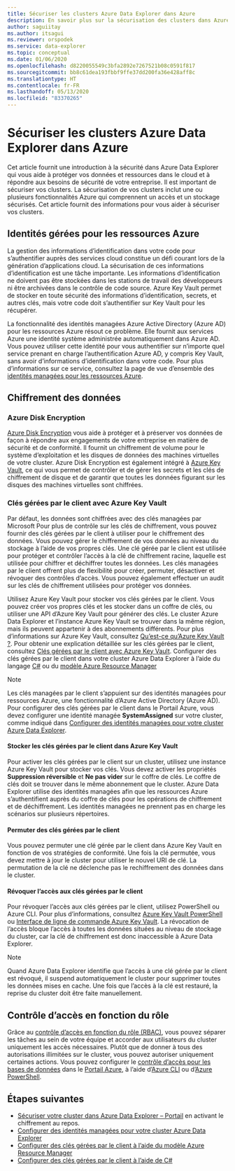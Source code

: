```yaml
---
title: Sécuriser les clusters Azure Data Explorer dans Azure
description: En savoir plus sur la sécurisation des clusters dans Azure Data Explorer.
author: saguiitay
ms.author: itsagui
ms.reviewer: orspodek
ms.service: data-explorer
ms.topic: conceptual
ms.date: 01/06/2020
ms.openlocfilehash: d8220055549c3bfa2892e7267521b08c0591f817
ms.sourcegitcommit: bb8c61dea193fbbf9ffe37dd200fa36e428aff8c
ms.translationtype: HT
ms.contentlocale: fr-FR
ms.lasthandoff: 05/13/2020
ms.locfileid: "83370265"
---
```

# <a name="secure-azure-data-explorer-clusters-in-azure"></a>Sécuriser les clusters Azure Data Explorer dans Azure

Cet article fournit une introduction à la sécurité dans Azure Data Explorer qui vous aide à protéger vos données et ressources dans le cloud et à répondre aux besoins de sécurité de votre entreprise. Il est important de sécuriser vos clusters. La sécurisation de vos clusters inclut une ou plusieurs fonctionnalités Azure qui comprennent un accès et un stockage sécurisés. Cet article fournit des informations pour vous aider à sécuriser vos clusters.

## <a name="managed-identities-for-azure-resources"></a>Identités gérées pour les ressources Azure

La gestion des informations d’identification dans votre code pour s’authentifier auprès des services cloud constitue un défi courant lors de la génération d’applications cloud. La sécurisation de ces informations d’identification est une tâche importante. Les informations d’identification ne doivent pas être stockées dans les stations de travail des développeurs ni être archivées dans le contrôle de code source. Azure Key Vault permet de stocker en toute sécurité des informations d’identification, secrets, et autres clés, mais votre code doit s’authentifier sur Key Vault pour les récupérer.

La fonctionnalité des identités managées Azure Active Directory (Azure AD) pour les ressources Azure résout ce problème. Elle fournit aux services Azure une identité système administrée automatiquement dans Azure AD. Vous pouvez utiliser cette identité pour vous authentifier sur n’importe quel service prenant en charge l’authentification Azure AD, y compris Key Vault, sans avoir d’informations d’identification dans votre code. Pour plus d’informations sur ce service, consultez la page de vue d’ensemble des [identités managées pour les ressources Azure](/azure/active-directory/managed-identities-azure-resources/overview).

## <a name="data-encryption"></a>Chiffrement des données

### <a name="azure-disk-encryption"></a>Azure Disk Encryption

[Azure Disk Encryption](/azure/security/azure-security-disk-encryption-overview) vous aide à protéger et à préserver vos données de façon à répondre aux engagements de votre entreprise en matière de sécurité et de conformité. Il fournit un chiffrement de volume pour le système d’exploitation et les disques de données des machines virtuelles de votre cluster. Azure Disk Encryption est également intégré à [Azure Key Vault](/azure/key-vault/), ce qui vous permet de contrôler et de gérer les secrets et les clés de chiffrement de disque et de garantir que toutes les données figurant sur les disques des machines virtuelles sont chiffrées. 

### <a name="customer-managed-keys-with-azure-key-vault"></a>Clés gérées par le client avec Azure Key Vault

Par défaut, les données sont chiffrées avec des clés managées par Microsoft Pour plus de contrôle sur les clés de chiffrement, vous pouvez fournir des clés gérées par le client à utiliser pour le chiffrement des données. Vous pouvez gérer le chiffrement de vos données au niveau du stockage à l’aide de vos propres clés. Une clé gérée par le client est utilisée pour protéger et contrôler l’accès à la clé de chiffrement racine, laquelle est utilisée pour chiffrer et déchiffrer toutes les données. Les clés managées par le client offrent plus de flexibilité pour créer, permuter, désactiver et révoquer des contrôles d’accès. Vous pouvez également effectuer un audit sur les clés de chiffrement utilisées pour protéger vos données.

Utilisez Azure Key Vault pour stocker vos clés gérées par le client. Vous pouvez créer vos propres clés et les stocker dans un coffre de clés, ou utiliser une API d’Azure Key Vault pour générer des clés. Le cluster Azure Data Explorer et l’instance Azure Key Vault se trouver dans la même région, mais ils peuvent appartenir à des abonnements différents. Pour plus d’informations sur Azure Key Vault, consultez [Qu’est-ce qu’Azure Key Vault ?](/azure/key-vault/key-vault-overview). Pour obtenir une explication détaillée sur les clés gérées par le client, consultez [Clés gérées par le client avec Azure Key Vault](/azure/storage/common/storage-service-encryption). Configurer des clés gérées par le client dans votre cluster Azure Data Explorer à l’aide du langage [C#](customer-managed-keys-csharp.md) ou du [modèle Azure Resource Manager](customer-managed-keys-resource-manager.md)

> [!Note]
> Les clés managées par le client s’appuient sur des identités managées pour ressources Azure, une fonctionnalité d’Azure Active Directory (Azure AD). Pour configurer des clés gérées par le client dans le Portail Azure, vous devez configurer une identité managée **SystemAssigned** sur votre cluster, comme indiqué dans [Configurer des identités managées pour votre cluster Azure Data Explorer](managed-identities.md).

#### <a name="store-customer-managed-keys-in-azure-key-vault"></a>Stocker les clés gérées par le client dans Azure Key Vault

Pour activer les clés gérées par le client sur un cluster, utilisez une instance Azure Key Vault pour stocker vos clés. Vous devez activer les propriétés **Suppression réversible** et **Ne pas vider** sur le coffre de clés. Le coffre de clés doit se trouver dans le même abonnement que le cluster. Azure Data Explorer utilise des identités managées afin que les ressources Azure s’authentifient auprès du coffre de clés pour les opérations de chiffrement et de déchiffrement. Les identités managées ne prennent pas en charge les scénarios sur plusieurs répertoires.

#### <a name="rotate-customer-managed-keys"></a>Permuter des clés gérées par le client

Vous pouvez permuter une clé gérée par le client dans Azure Key Vault en fonction de vos stratégies de conformité. Une fois la clé permutée, vous devez mettre à jour le cluster pour utiliser le nouvel URI de clé. La permutation de la clé ne déclenche pas le rechiffrement des données dans le cluster. 

#### <a name="revoke-access-to-customer-managed-keys"></a>Révoquer l’accès aux clés gérées par le client

Pour révoquer l’accès aux clés gérées par le client, utilisez PowerShell ou Azure CLI. Pour plus d’informations, consultez [Azure Key Vault PowerShell](/powershell/module/az.keyvault/) ou [Interface de ligne de commande Azure Key Vault](/cli/azure/keyvault). La révocation de l’accès bloque l’accès à toutes les données situées au niveau de stockage du cluster, car la clé de chiffrement est donc inaccessible à Azure Data Explorer.

> [!Note]
> Quand Azure Data Explorer identifie que l’accès à une clé gérée par le client est révoqué, il suspend automatiquement le cluster pour supprimer toutes les données mises en cache. Une fois que l’accès à la clé est restauré, la reprise du cluster doit être faite manuellement.

## <a name="role-based-access-control"></a>Contrôle d’accès en fonction du rôle

Grâce au [contrôle d’accès en fonction du rôle (RBAC)](/azure/role-based-access-control/overview), vous pouvez séparer les tâches au sein de votre équipe et accorder aux utilisateurs du cluster uniquement les accès nécessaires. Plutôt que de donner à tous des autorisations illimitées sur le cluster, vous pouvez autoriser uniquement certaines actions. Vous pouvez configurer le [contrôle d’accès pour les bases de données](manage-database-permissions.md) dans le [Portail Azure](/azure/role-based-access-control/role-assignments-portal), à l’aide d’[Azure CLI](/azure/role-based-access-control/role-assignments-cli) ou d’[Azure PowerShell](/azure/role-based-access-control/role-assignments-powershell).

## <a name="next-steps"></a>Étapes suivantes

* [Sécuriser votre cluster dans Azure Data Explorer – Portail](manage-cluster-security.md) en activant le chiffrement au repos.
* [Configurer des identités managées pour votre cluster Azure Data Explorer](managed-identities.md)
* [Configurer des clés gérées par le client à l’aide du modèle Azure Resource Manager](customer-managed-keys-resource-manager.md)
* [Configurer des clés gérées par le client à l’aide de C#](customer-managed-keys-csharp.md)

